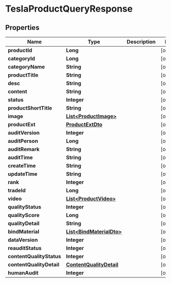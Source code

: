 

# TeslaProductQueryResponse


## Properties

Name | Type | Description | Notes
------------ | ------------- | ------------- | -------------
**productId** | **Long** |  |  [optional]
**categoryId** | **Long** |  |  [optional]
**categoryName** | **String** |  |  [optional]
**productTitle** | **String** |  |  [optional]
**desc** | **String** |  |  [optional]
**content** | **String** |  |  [optional]
**status** | **Integer** |  |  [optional]
**productShortTitle** | **String** |  |  [optional]
**image** | [**List&lt;ProductImage&gt;**](ProductImage.md) |  |  [optional]
**productExt** | [**ProductExtDto**](ProductExtDto.md) |  |  [optional]
**auditVersion** | **Integer** |  |  [optional]
**auditPerson** | **Long** |  |  [optional]
**auditRemark** | **String** |  |  [optional]
**auditTime** | **String** |  |  [optional]
**createTime** | **String** |  |  [optional]
**updateTime** | **String** |  |  [optional]
**rank** | **Integer** |  |  [optional]
**tradeId** | **Long** |  |  [optional]
**video** | [**List&lt;ProductVideo&gt;**](ProductVideo.md) |  |  [optional]
**qualityStatus** | **Integer** |  |  [optional]
**qualityScore** | **Long** |  |  [optional]
**qualityDetail** | **String** |  |  [optional]
**bindMaterial** | [**List&lt;BindMaterialDto&gt;**](BindMaterialDto.md) |  |  [optional]
**dataVersion** | **Integer** |  |  [optional]
**reauditStatus** | **Integer** |  |  [optional]
**contentQualityStatus** | **Integer** |  |  [optional]
**contentQualityDetail** | [**ContentQualityDetail**](ContentQualityDetail.md) |  |  [optional]
**humanAudit** | **Integer** |  |  [optional]




